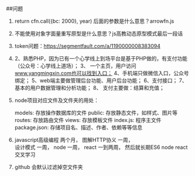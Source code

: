 ##问题
1. return cfn.call({bc: 2000}, year) 后面的参数是什么意思？arrowfn.js
2. 不能使用对象字面量重写原型是什么意思？js高教动态原型模式最后一段话
3. token问题：https://segmentfault.com/a/1190000008383094
4. 2、熟悉PHP，因为已有一个心学线上到场平台是基于PHP做的，有支付功能		（公众号：心学线上道场）；
	3、 一个主页，用户访问 www.yangmingxin.com也可以找到入口；
	4、手机端只做微信入口，公众号绑定；
	5、web端主要做管理后台功能、用户后台功能；
	6、支付接口；
	7、基本的用户数据管理和分析功能； 
	8、 支付主要做：结算和充值；
5. node项目对应文件及文件夹的用处：

	models: 存放操作数据库的文件
	public: 存放静态文件，如样式、图片等
	routes: 存放路由文件
	views: 存放模板文件
	index.js: 程序主文件
	package.json: 存储项目名、描述、作者、依赖等等信息
6. javascript高级编程 两个月，
	图解HTTP协义 一周，  
	设计模式 一周，
	node 一周，
	react 一到两周，
	然后就长期ES6 node react交叉学习
7. github 会默认过滤掉空文件夹
	

